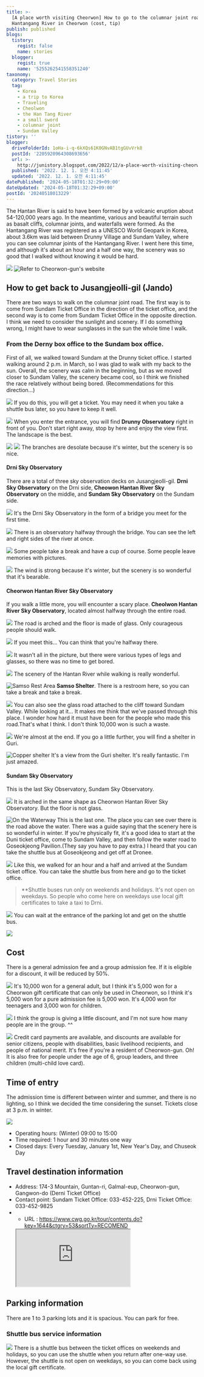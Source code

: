 ```yaml
---
title: >-
  [A place worth visiting Cheorwon] How to go to the columnar joint road of the
  Hantangang River in Cheorwon (cost, tip)
publish: published
blogs:
  tistory:
    regist: false
    name: stories
  blogger:
    regist: true
    name: '5255262541558351240'
taxonomy:
  category: Travel Stories
  tag:
    - Korea
    - a trip to Korea
    - Traveling
    - Cheolwon
    - the Han Tang River
    - a small sword
    - columnar joint
    - Sundam Valley
tistory: ''
blogger:
  driveFolderId: 1oHa-i-q-6kXQs61K0GNvAB1tgGUvVrk8
  postId: '2205920964308693656'
  url: >-
    http://junistory.blogspot.com/2022/12/a-place-worth-visiting-cheorwon-how-to.html
  published: '2022. 12. 1. 오전 4:11:45'
  updated: '2022. 12. 1. 오전 4:11:45'
datePublished: '2024-05-18T01:32:29+09:00'
dateUpdated: '2024-05-18T01:32:29+09:00'
postId: '20240518013229'
---
```


The Hantan River is said to have been formed by a volcanic eruption about 54-120,000 years ago. In the meantime, various and beautiful terrain such as basalt cliffs, columnar joints, and waterfalls were formed.
As the Hantangang River was registered as a UNESCO World Geopark in Korea, about 3.6km was laid between Drunny Village and Sundam Valley, where you can see columnar joints of the Hantangang River.
I went here this time, and although it's about an hour and a half one way, the scenery was so good that I walked without knowing it would be hard.

![](./images/njo2_20220305_141003-01.jpeg)
![Refer to Cheorwon-gun's website](./images/주상절리길_앞면.jpg)

## How to get back to Jusangjeolli-gil (Jando)

There are two ways to walk on the columnar joint road.
The first way is to come from Sundam Ticket Office in the direction of the ticket office, and the second way is to come from Sundam Ticket Office in the opposite direction.
I think we need to consider the sunlight and scenery. If I do something wrong, I might have to wear sunglasses in the sun the whole time I walk.

### From the Derny box office to the Sundam box office.

First of all, we walked toward Sundam at the Drunny ticket office.
I started walking around 2 p.m. in March, so I was glad to walk with my back to the sun.
Overall, the scenery was calm in the beginning, but as we moved closer to Sundam Valley, the scenery became cool, so I think we finished the race relatively without being bored. (Recommendations for this direction...)

![](./images/njo2_20220305_140654-01.jpeg)
If you do this, you will get a ticket. You may need it when you take a shuttle bus later, so you have to keep it well.

![](./images/njo2_20220305_141245-01.jpeg)
When you enter the entrance, you will find **Drunny Observatory** right in front of you. Don't start right away, stop by here and enjoy the view first. The landscape is the best.

![](./images/njo2_20220305_141306-01.jpeg)
![](./images/njo2_20220305_143126-01.jpeg)
The branches are desolate because it's winter, but the scenery is so nice.

#### Drni Sky Observatory

There are a total of three sky observation decks on Jusangjeolli-gil.
**Drni Sky Observatory** on the Drni side, **Cheowon Hantan River Sky Observatory** on the middle, and **Sundam Sky Observatory** on the Sundam side.

![](./images/njo2_20220305_143318-01.jpeg)
It's the Drni Sky Observatory in the form of a bridge you meet for the first time.

![](./images/njo2_20220305_143446-01.jpeg)
There is an observatory halfway through the bridge. You can see the left and right sides of the river at once.

![](./images/njo2_20220305_143509-01.jpeg)
Some people take a break and have a cup of course. Some people leave memories with pictures.

![](./images/njo2_20220305_143544-01.jpeg)
The wind is strong because it's winter, but the scenery is so wonderful that it's bearable.

#### Cheorwon Hantan River Sky Observatory

If you walk a little more, you will encounter a scary place.
**Cheolwon Hantan River Sky Observatory**, located almost halfway through the entire road.

![](./images/njo2_20220305_145953-01.jpeg)
The road is arched and the floor is made of glass. Only courageous people should walk.

![](./images/njo2_20220305_150129-01.jpeg)
If you meet this... You can think that you're halfway there.

![](./images/njo2_20220305_150405-01.jpeg)
It wasn't all in the picture, but there were various types of legs and glasses, so there was no time to get bored.

![](./images/njo2_20220305_150954-01.jpeg)
The scenery of the Hantan River while walking is really wonderful.

![Samso Rest Area](./images/njo2_20220305_151213-01.jpeg)
**Samso Shelter**. There is a restroom here, so you can take a break and take a break.

![](./images/njo2_20220305_151309-01.jpeg)
You can also see the glass road attached to the cliff toward Sundam Valley.
While looking at it... It makes me think that we've passed through this place.
I wonder how hard it must have been for the people who made this road.That's what I think.
I don't think 10,000 won is such a waste.

![](./images/njo2_20220305_152916-01.jpeg)
We're almost at the end. If you go a little further, you will find a shelter in Guri.

![Copper shelter](./images/njo2_20220305_153320-01.jpeg)
It's a view from the Guri shelter. It's really fantastic.
I'm just amazed.

#### Sundam Sky Observatory

This is the last Sky Observatory, Sundam Sky Observatory.

![](./images/njo2_20220305_153723-01.jpeg)
It is arched in the same shape as Cheorwon Hantan River Sky Observatory.
But the floor is not glass.

![On the Waterway](./images/njo2_20220305_154004-01.jpeg)
This is the last one.
The place you can see over there is the road above the water. There was a guide saying that the scenery here is so wonderful in winter.
If you're physically fit, it's a good idea to start at the Duni ticket office, come to Sundam Valley, and then follow the water road to Goseokjeong Pavilion.(They say you have to pay extra.)
I heard that you can take the shuttle bus at Goseokjeong and get off at Dronee.

![](./images/njo2_20220305_154933-01.jpeg)
Like this, we walked for an hour and a half and arrived at the Sundam ticket office.
You can take the shuttle bus from here and go to the ticket office.

> \*\*Shuttle buses run only on weekends and holidays. It's not open on weekdays.
> So people who come here on weekdays use local gift certificates to take a taxi to Drni.

![](./images/njo2_20220305_155353-01.jpeg)
You can wait at the entrance of the parking lot and get on the shuttle bus.

![](./images/njo2_20220305_155429-01.jpeg)

## Cost

There is a general admission fee and a group admission fee.
If it is eligible for a discount, it will be reduced by 50%.

![](./images/njo2_20220305_141121-01.jpeg)
It's 10,000 won for a general adult, but I think it's 5,000 won for a Cheorwon gift certificate that can only be used in Cheorwon, so I think it's 5,000 won for a pure admission fee is 5,000 won.
It's 4,000 won for teenagers and 3,000 won for children.

![](./images/njo2_20220305_141117-01.jpeg)
I think the group is giving a little discount, and I'm not sure how many people are in the group. ^^

![](./images/njo2_20220305_141136-01.jpeg)
Credit card payments are available, and discounts are available for senior citizens, people with disabilities, basic livelihood recipients, and people of national merit.
It's free if you're a resident of Cheorwon-gun. Oh!  
It is also free for people under the age of 6, group leaders, and three children (multi-child love card).

## Time of entry

The admission time is different between winter and summer, and there is no lighting, so I think we decided the time considering the sunset.
Tickets close at 3 p.m. in winter.

![](./images/njo2_20220305_141050-01.jpeg)

- Operating hours: (Winter) 09:00 to 15:00
- Time required: 1 hour and 30 minutes one way
- Closed days: Every Tuesday, January 1st, New Year's Day, and Chuseok Day

## Travel destination information

- Address: 174-3 Mountain, Guntan-ri, Galmal-eup, Cheorwon-gun, Gangwon-do (Derni Ticket Office)
- Contact point: Sundam Ticket Office: 033-452-225, Drni Ticket Office: 033-452-9825
- - URL : https://www.cwg.go.kr/tour/contents.do?key=1644&ctgry=53&sortTy=RECOMEND
  <div class='embed-responsive embed-responsive-16by9'>
  <iframe src='https://www.google.com/maps/embed?pb=!1m18!1m12!1m3!1d12548.433777335023!2d127.28874906863656!3d38.16091916160909!2m3!1f0!2f0!3f0!3m2!1i1024!2i768!4f13.1!3m3!1m2!1s0x3562cb8be53e43f5%3A0xa173a93c2a041721!2z7ZWc7YOE6rCVIOyelOuPhOq4uA!5e0!3m2!1sko!2skr!4v1646717065949!5m2!1sko!2skr' class='embed-responsive-item' allowfullscreen></iframe>
  </div>

## Parking information

There are 1 to 3 parking lots and it is spacious. You can park for free.

### Shuttle bus service information

![](./images/njo2_20220305_155429-01.jpeg)
There is a shuttle bus between the ticket offices on weekends and holidays, so you can use the shuttle when you return after one-way use.
However, the shuttle is not open on weekdays, so you can come back using the local gift certificate.
